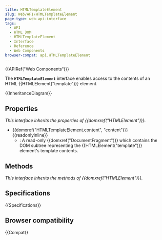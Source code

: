 ```yaml
---
title: HTMLTemplateElement
slug: Web/API/HTMLTemplateElement
page-type: web-api-interface
tags:
  - API
  - HTML DOM
  - HTMLTemplateElement
  - Interface
  - Reference
  - Web Components
browser-compat: api.HTMLTemplateElement
---
```

{{APIRef("Web Components")}}

The **`HTMLTemplateElement`** interface enables access to the contents of an HTML {{HTMLElement("template")}} element.

{{InheritanceDiagram}}

## Properties

_This interface inherits the properties of {{domxref("HTMLElement")}}._

- {{domxref("HTMLTemplateElement.content", "content")}} {{readonlyinline}}
  - : A read-only {{domxref("DocumentFragment")}} which contains the DOM subtree representing the {{HTMLElement("template")}} element's template contents.

## Methods

_This interface inherits the methods of {{domxref("HTMLElement")}}._

## Specifications

{{Specifications}}

## Browser compatibility

{{Compat}}
